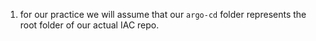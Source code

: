 1. for our practice we will assume that our `argo-cd` folder represents the root folder of our actual IAC repo.